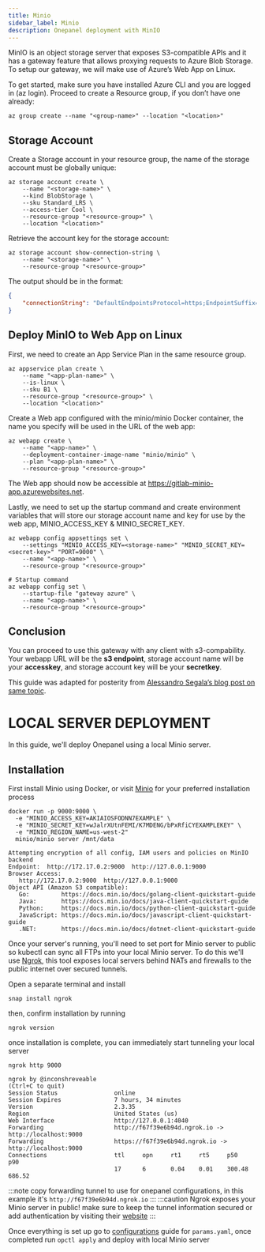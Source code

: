 ```yaml
---
title: Minio
sidebar_label: Minio
description: Onepanel deployment with MinIO
---
```


MinIO is an object storage server that exposes S3-compatible APIs and it has a gateway feature that allows proxying requests to Azure Blob Storage. To setup our gateway, we will make use of Azure’s Web App on Linux.

To get started, make sure you have installed Azure CLI and you are logged in (az login). Proceed to create a Resource group, if you don’t have one already:

```shell
az group create --name "<group-name>" --location "<location>"
```

## Storage Account

Create a Storage account in your resource group, the name of the storage account must be globally unique:

```shell
az storage account create \
    --name "<storage-name>" \
    --kind BlobStorage \
    --sku Standard_LRS \
    --access-tier Cool \
    --resource-group "<resource-group>" \
    --location "<location>"
```

Retrieve the account key for the storage account:

```shell
az storage account show-connection-string \
    --name "<storage-name>" \
    --resource-group "<resource-group>"
```

The output should be in the format:

```json
{
    "connectionString": "DefaultEndpointsProtocol=https;EndpointSuffix=core.windows.net;AccountName=gitlab-azure-minio-storage;AccountKey=h0tSyeTebs+..."
}
```

## Deploy MinIO to Web App on Linux

First, we need to create an App Service Plan in the same resource group.

```shell
az appservice plan create \
    --name "<app-plan-name>" \
    --is-linux \
    --sku B1 \
    --resource-group "<resource-group>" \
    --location "<location>"
```

Create a Web app configured with the minio/minio Docker container, the name you specify will be used in the URL of the web app:

```shell
az webapp create \
    --name "<app-name>" \
    --deployment-container-image-name "minio/minio" \
    --plan "<app-plan-name>" \
    --resource-group "<resource-group>"
```

The Web app should now be accessible at https://gitlab-minio-app.azurewebsites.net.

Lastly, we need to set up the startup command and create environment variables that will store our storage account name and key for use by the web app, MINIO_ACCESS_KEY & MINIO_SECRET_KEY.

```shell
az webapp config appsettings set \
    --settings "MINIO_ACCESS_KEY=<storage-name>" "MINIO_SECRET_KEY=<secret-key>" "PORT=9000" \
    --name "<app-name>" \
    --resource-group "<resource-group>"

# Startup command
az webapp config set \
    --startup-file "gateway azure" \
    --name "<app-name>" \
    --resource-group "<resource-group>"
```

## Conclusion

You can proceed to use this gateway with any client with s3-compability. Your webapp URL will be the **s3 endpoint**, storage account name will be your **accesskey**, and storage account key will be your **secretkey**.

This guide was adapted for posterity from [Alessandro Segala’s blog post on same topic](https://withblue.ink/2017/10/29/how-to-use-s3cmd-and-any-other-amazon-s3-compatible-app-with-azure-blob-storage.html).

# LOCAL SERVER DEPLOYMENT

In this guide, we'll deploy Onepanel using a local Minio server.

## Installation
 
First install Minio using Docker, or visit [Minio](https://docs.min.io/docs/minio-quickstart-guide.html) for your preferred installation process

```shell
docker run -p 9000:9000 \
  -e "MINIO_ACCESS_KEY=AKIAIOSFODNN7EXAMPLE" \
  -e "MINIO_SECRET_KEY=wJalrXUtnFEMI/K7MDENG/bPxRfiCYEXAMPLEKEY" \
  -e "MINIO_REGION_NAME=us-west-2"
  minio/minio server /mnt/data
```
```shell
Attempting encryption of all config, IAM users and policies on MinIO backend
Endpoint:  http://172.17.0.2:9000  http://127.0.0.1:9000
Browser Access:
   http://172.17.0.2:9000  http://127.0.0.1:9000
Object API (Amazon S3 compatible):
   Go:         https://docs.min.io/docs/golang-client-quickstart-guide
   Java:       https://docs.min.io/docs/java-client-quickstart-guide
   Python:     https://docs.min.io/docs/python-client-quickstart-guide
   JavaScript: https://docs.min.io/docs/javascript-client-quickstart-guide
   .NET:       https://docs.min.io/docs/dotnet-client-quickstart-guide
```

Once your server's running, you'll need to set port for Minio server to public so kubectl can sync all FTPs into your local Minio server.
To do this we'll use [Ngrok](https://ngrok.com/), this tool exposes local servers behind NATs and firewalls to the public internet over secured tunnels.

Open a separate terminal and install
```shell
snap install ngrok
```
then, confirm installation by running
```shell
ngrok version
```
once installation is complete, you can immediately start tunneling your local server
```shell
ngrok http 9000
```
```shell
ngrok by @inconshreveable                                                                                                                                                                   (Ctrl+C to quit)
Session Status                online                                                                                                                                                                        
Session Expires               7 hours, 34 minutes                                                                                                                                                           
Version                       2.3.35                                                                                                                                                                        
Region                        United States (us)                                                                                                                                                            
Web Interface                 http://127.0.0.1:4040                                                                                                                                                         
Forwarding                    http://f67f39e6b94d.ngrok.io -> http://localhost:9000                                                                                                                         
Forwarding                    https://f67f39e6b94d.ngrok.io -> http://localhost:9000                                                                                                                        
Connections                   ttl     opn     rt1     rt5     p50     p90                                                                                                                                   
                              17      6       0.04    0.01    300.48  686.52
```
:::note
copy forwarding tunnel to use for onepanel configurations, in this example it's `http://f67f39e6b94d.ngrok.io`
:::
:::caution
Ngrok exposes your Minio server in public! make sure to keep the tunnel information secured or add authentication by visiting their [website](https://ngrok.com/)
:::

Once everything is set up go to [configurations](./files.md#local-server) guide for `params.yaml`, once completed run `opctl apply` and deploy with local Minio server